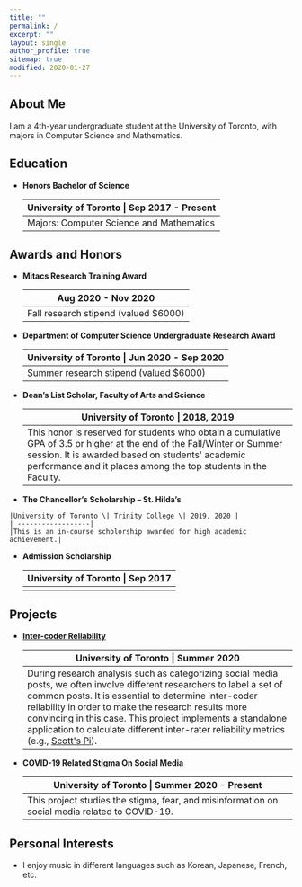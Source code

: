 ```yaml
---
title: ""
permalink: /
excerpt: ""
layout: single
author_profile: true
sitemap: true
modified: 2020-01-27
---
```


## About Me

I am a 4th-year undergraduate student at the University of Toronto, with majors in Computer Science and Mathematics. 

## Education

* **Honors Bachelor of Science** 
    
    |University of Toronto \| Sep 2017 - Present|
    | ------------------|
    |Majors: Computer Science and Mathematics|

<!-- ## Experience -->

## Awards and Honors
* **Mitacs Research Training Award**

    |Aug 2020 - Nov 2020|
    | ------------------|
    |Fall research stipend (valued $6000)|
    

* **Department of Computer Science Undergraduate Research Award**

    |University of Toronto \| Jun 2020 - Sep 2020|
    | ------------------|
    |Summer research stipend (valued $6000)|
     

* **Dean’s List Scholar, Faculty of Arts and Science**

    | University of Toronto       \| 2018, 2019  | 
    | ------------------|
    | This honor is reserved for students who obtain a cumulative GPA of 3.5 or higher at the end of the Fall/Winter or Summer session. It is awarded based on students' academic performance and it places among the top students in the Faculty.|

* **The Chancellor’s Scholarship – St. Hilda’s**  
<!-- https://www.trinity.utoronto.ca/study-arts-science/scholarships-financial-aid/in-course-scholarships/ -->

    |University of Toronto \| Trinity College \| 2019, 2020 |
    | ------------------|
    |This is an in-course scholorship awarded for high academic achievement.|
    

* **Admission Scholarship**

    |University of Toronto \| Sep 2017 |
    | ------------------|
    ||
    

## Projects

* **[Inter-coder Reliability](https://github.com/dingyanna/intercoder-reliability-app)**

    |University of Toronto \| Summer 2020 |
    | ------------------|
    |During research analysis such as categorizing social media posts, we often involve different researchers to label a set of common posts. It is essential to determine inter-coder reliability in order to make the research results more convincing in this case. This project implements a standalone application to calculate different inter-rater reliability metrics (e.g., [Scott's Pi](https://en.wikipedia.org/wiki/Scott%27s_Pi)).|

* **COVID-19 Related Stigma On Social Media**

    |University of Toronto \| Summer 2020 - Present |
    | ------------------|
    |This project studies the stigma, fear, and misinformation on social media related to COVID-19.|

## Personal Interests

* I enjoy music in different languages such as Korean, Japanese, French, etc.